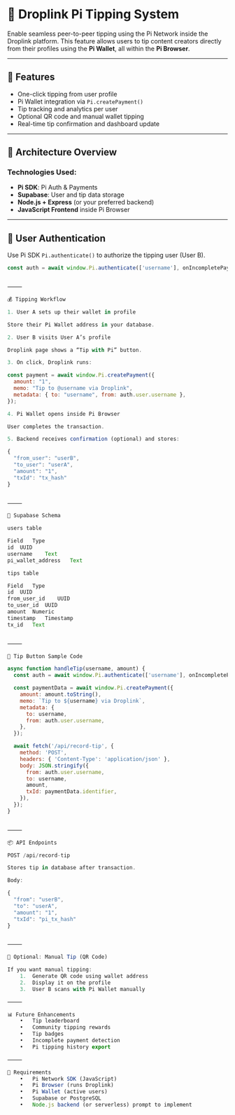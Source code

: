 # 💸 Droplink Pi Tipping System

Enable seamless peer-to-peer tipping using the Pi Network inside the Droplink platform. This feature allows users to tip content creators directly from their profiles using the **Pi Wallet**, all within the **Pi Browser**.

---

## 🚀 Features

- One-click tipping from user profile
- Pi Wallet integration via `Pi.createPayment()`
- Tip tracking and analytics per user
- Optional QR code and manual wallet tipping
- Real-time tip confirmation and dashboard update

---

## 🧱 Architecture Overview

### Technologies Used:
- **Pi SDK**: Pi Auth & Payments
- **Supabase**: User and tip data storage
- **Node.js + Express** (or your preferred backend)
- **JavaScript Frontend** inside Pi Browser

---

## 🔐 User Authentication

Use Pi SDK `Pi.authenticate()` to authorize the tipping user (User B).

```js
const auth = await window.Pi.authenticate(['username'], onIncompletePaymentFound);


⸻

💰 Tipping Workflow

1. User A sets up their wallet in profile

Store their Pi Wallet address in your database.

2. User B visits User A’s profile

Droplink page shows a “Tip with Pi” button.

3. On click, Droplink runs:

const payment = await window.Pi.createPayment({
  amount: "1",
  memo: "Tip to @username via Droplink",
  metadata: { to: "username", from: auth.user.username },
});

4. Pi Wallet opens inside Pi Browser

User completes the transaction.

5. Backend receives confirmation (optional) and stores:

{
  "from_user": "userB",
  "to_user": "userA",
  "amount": "1",
  "txId": "tx_hash"
}


⸻

🧾 Supabase Schema

users table

Field	Type
id	UUID
username	Text
pi_wallet_address	Text

tips table

Field	Type
id	UUID
from_user_id	UUID
to_user_id	UUID
amount	Numeric
timestamp	Timestamp
tx_id	Text


⸻

🧪 Tip Button Sample Code

async function handleTip(username, amount) {
  const auth = await window.Pi.authenticate(['username'], onIncompletePaymentFound);

  const paymentData = await window.Pi.createPayment({
    amount: amount.toString(),
    memo: `Tip to ${username} via Droplink`,
    metadata: {
      to: username,
      from: auth.user.username,
    },
  });

  await fetch('/api/record-tip', {
    method: 'POST',
    headers: { 'Content-Type': 'application/json' },
    body: JSON.stringify({
      from: auth.user.username,
      to: username,
      amount,
      txId: paymentData.identifier,
    }),
  });
}


⸻

📦 API Endpoints

POST /api/record-tip

Stores tip in database after transaction.

Body:

{
  "from": "userB",
  "to": "userA",
  "amount": "1",
  "txId": "pi_tx_hash"
}


⸻

📸 Optional: Manual Tip (QR Code)

If you want manual tipping:
	1.	Generate QR code using wallet address
	2.	Display it on the profile
	3.	User B scans with Pi Wallet manually

⸻

📊 Future Enhancements
	•	Tip leaderboard
	•	Community tipping rewards
	•	Tip badges
	•	Incomplete payment detection
	•	Pi tipping history export

⸻

🧠 Requirements
	•	Pi Network SDK (JavaScript)
	•	Pi Browser (runs Droplink)
	•	Pi Wallet (active users)
	•	Supabase or PostgreSQL
	•	Node.js backend (or serverless) prompt to implement  
